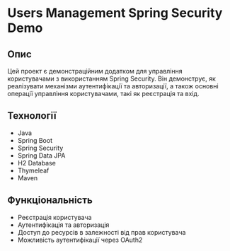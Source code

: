 # Users Management Spring Security Demo

## Опис

Цей проект є демонстраційним додатком для управління користувачами з використанням Spring Security. Він демонструє, як реалізувати механізми аутентифікації та авторизації, а також основні операції управління користувачами, такі як реєстрація та вхід.

## Технології

- Java
- Spring Boot
- Spring Security
- Spring Data JPA
- H2 Database
- Thymeleaf
- Maven

## Функціональність

- Реєстрація користувача
- Аутентифікація та авторизація
- Доступ до ресурсів в залежності від прав користувача
- Можливість аутентифікації через OAuth2